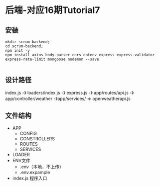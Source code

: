 # 后端-对应16期Tutorial7

## 安装

```
mkdir scrum-backend;
cd scrum-backend;
npm init -y
npm install axios body-parser cors dotenv express express-validator express-rate-limit mongoose nodemon --save


```

## 设计路径

index.js -》 loaders/index.js -》 express.js -》 app/routes/api.js  -》 app/controller/weather -》app/services/ => openweatherapi.js

## 文件结构

- APP
  - CONFIG
  - CONSTROLLERS
  - ROUTES
  - SERVICES
- LOADER
- ENV文件
  - .env（本地，不上传）
  - .env.expample
- index.js 程序入口

